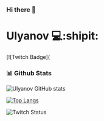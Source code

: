 ### Hi there 👋

# Ulyanov 💻:shipit:

[![Twitch Badge](

### 📊 Github Stats
![Ulyanov GitHub stats](https://github-readme-stats.vercel.app/api?username=Labashm&show_icons=true&theme=radical) 

[![Top Langs](https://github-readme-stats.vercel.app/api/top-langs/?username=Labashm&layout=compact)](https://github.com/anuraghazra/github-readme-stats)

![Twitch Status](https://img.shields.io/twitch/status/loyux?style=social)




